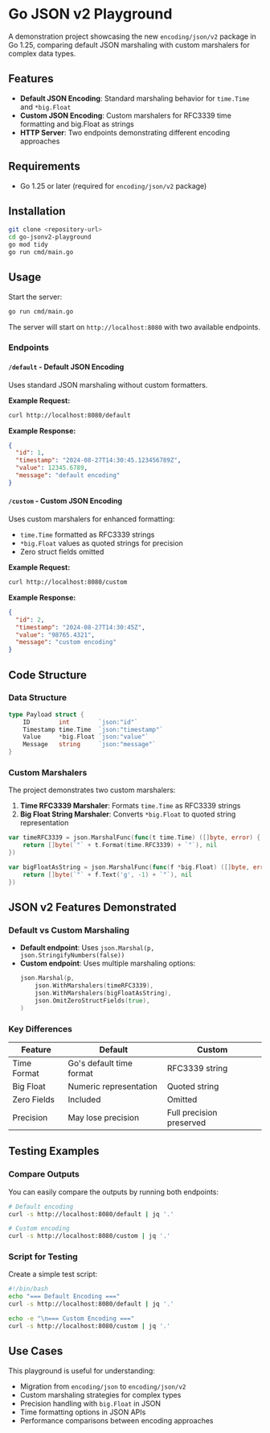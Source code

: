 # Go JSON v2 Playground

A demonstration project showcasing the new `encoding/json/v2` package in Go 1.25, comparing default JSON marshaling with custom marshalers for complex data types.

## Features

- **Default JSON Encoding**: Standard marshaling behavior for `time.Time` and `*big.Float`
- **Custom JSON Encoding**: Custom marshalers for RFC3339 time formatting and big.Float as strings
- **HTTP Server**: Two endpoints demonstrating different encoding approaches

## Requirements

- Go 1.25 or later (required for `encoding/json/v2` package)

## Installation

```bash
git clone <repository-url>
cd go-jsonv2-playground
go mod tidy
go run cmd/main.go
```

## Usage

Start the server:

```bash
go run cmd/main.go
```

The server will start on `http://localhost:8080` with two available endpoints.

### Endpoints

#### `/default` - Default JSON Encoding

Uses standard JSON marshaling without custom formatters.

**Example Request:**
```bash
curl http://localhost:8080/default
```

**Example Response:**
```json
{
  "id": 1,
  "timestamp": "2024-08-27T14:30:45.123456789Z",
  "value": 12345.6789,
  "message": "default encoding"
}
```

#### `/custom` - Custom JSON Encoding

Uses custom marshalers for enhanced formatting:
- `time.Time` formatted as RFC3339 strings
- `*big.Float` values as quoted strings for precision
- Zero struct fields omitted

**Example Request:**
```bash
curl http://localhost:8080/custom
```

**Example Response:**
```json
{
  "id": 2,
  "timestamp": "2024-08-27T14:30:45Z",
  "value": "98765.4321",
  "message": "custom encoding"
}
```

## Code Structure

### Data Structure

```go
type Payload struct {
    ID        int        `json:"id"`
    Timestamp time.Time  `json:"timestamp"`
    Value     *big.Float `json:"value"`
    Message   string     `json:"message"`
}
```

### Custom Marshalers

The project demonstrates two custom marshalers:

1. **Time RFC3339 Marshaler**: Formats `time.Time` as RFC3339 strings
2. **Big Float String Marshaler**: Converts `*big.Float` to quoted string representation

```go
var timeRFC3339 = json.MarshalFunc(func(t time.Time) ([]byte, error) {
    return []byte(`"` + t.Format(time.RFC3339) + `"`), nil
})

var bigFloatAsString = json.MarshalFunc(func(f *big.Float) ([]byte, error) {
    return []byte(`"` + f.Text('g', -1) + `"`), nil
})
```

## JSON v2 Features Demonstrated

### Default vs Custom Marshaling

- **Default endpoint**: Uses `json.Marshal(p, json.StringifyNumbers(false))`
- **Custom endpoint**: Uses multiple marshaling options:
  ```go
  json.Marshal(p,
      json.WithMarshalers(timeRFC3339),
      json.WithMarshalers(bigFloatAsString),
      json.OmitZeroStructFields(true),
  )
  ```

### Key Differences

| Feature | Default | Custom |
|---------|---------|--------|
| Time Format | Go's default time format | RFC3339 string |
| Big Float | Numeric representation | Quoted string |
| Zero Fields | Included | Omitted |
| Precision | May lose precision | Full precision preserved |

## Testing Examples

### Compare Outputs

You can easily compare the outputs by running both endpoints:

```bash
# Default encoding
curl -s http://localhost:8080/default | jq '.'

# Custom encoding  
curl -s http://localhost:8080/custom | jq '.'
```

### Script for Testing

Create a simple test script:

```bash
#!/bin/bash
echo "=== Default Encoding ==="
curl -s http://localhost:8080/default | jq '.'

echo -e "\n=== Custom Encoding ==="
curl -s http://localhost:8080/custom | jq '.'
```

## Use Cases

This playground is useful for understanding:

- Migration from `encoding/json` to `encoding/json/v2`
- Custom marshaling strategies for complex types
- Precision handling with `big.Float` in JSON
- Time formatting options in JSON APIs
- Performance comparisons between encoding approaches
